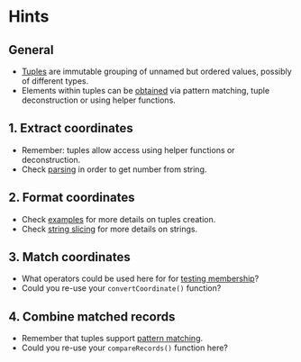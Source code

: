 # Hints

## General

- [Tuples](https://docs.microsoft.com/en-us/dotnet/fsharp/language-reference/tuples) are immutable grouping of unnamed but ordered values, possibly of different types.
- Elements within tuples can be [obtained](https://docs.microsoft.com/en-us/dotnet/fsharp/language-reference/tuples#obtaining-individual-values) via pattern matching, tuple deconstruction or using helper functions.

## 1. Extract coordinates

- Remember: tuples allow access using helper functions or deconstruction.
- Check [parsing](https://docs.microsoft.com/en-us/dotnet/api/system.int32.parse?view=net-5.0) in order to get number from string.

## 2. Format coordinates

- Check [examples](https://docs.microsoft.com/en-us/dotnet/fsharp/language-reference/tuples#examples) for more details on tuples creation.
- Check [string slicing](https://docs.microsoft.com/en-us/dotnet/fsharp/language-reference/strings#string-indexing-and-slicing) for more details on strings.

## 3. Match coordinates

- What operators could be used here for for [testing membership](https://docs.microsoft.com/en-us/dotnet/fsharp/language-reference/strings#string-indexing-and-slicing)?
- Could you re-use your `convertCoordinate()` function?

## 4. Combine matched records

- Remember that tuples support [pattern matching](https://docs.microsoft.com/en-us/dotnet/fsharp/language-reference/tuples#obtaining-individual-values).
- Could you re-use your `compareRecords()` function here?
